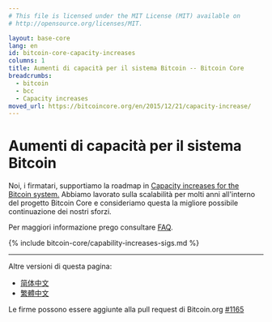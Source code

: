 ```yaml
---
# This file is licensed under the MIT License (MIT) available on
# http://opensource.org/licenses/MIT.

layout: base-core
lang: en
id: bitcoin-core-capacity-increases
columns: 1
title: Aumenti di capacità per il sistema Bitcoin -- Bitcoin Core
breadcrumbs:
  - bitcoin
  - bcc
  - Capacity increases
moved_url: https://bitcoincore.org/en/2015/12/21/capacity-increase/
---
```

# Aumenti di capacità per il sistema Bitcoin


Noi, i firmatari, supportiamo la roadmap in [Capacity increases for the
Bitcoin system.][1]  Abbiamo lavorato sulla scalabilità per
molti anni all'interno del progetto Bitcoin Core e consideriamo
questa la migliore possibile continuazione dei nostri sforzi.

Per maggiori informazione prego consultare
[FAQ](/it/bitcoin-core/capacity-increases-faq).

{% include bitcoin-core/capability-increases-sigs.md %}

---

Altre versioni di questa pagina:

- [简体中文](/zh_CN/bitcoin-core/capacity-increases)
- [繁體中文](/zh_TW/bitcoin-core/capacity-increases)

Le firme possono essere aggiunte alla pull request di Bitcoin.org [#1165](https://github.com/bitcoin-dot-org/bitcoin.org/pull/1165)

[1]: https://lists.linuxfoundation.org/pipermail/bitcoin-dev/2015-December/011865.html
